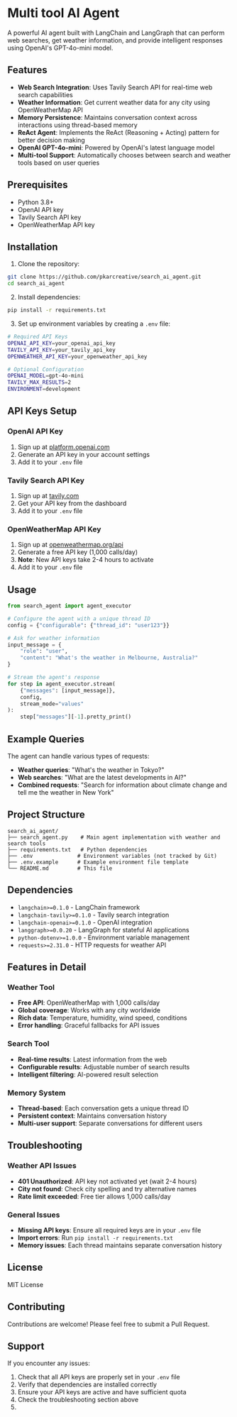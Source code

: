 # Multi tool AI Agent

A powerful AI agent built with LangChain and LangGraph that can perform web searches, get weather information, and provide intelligent responses using OpenAI's GPT-4o-mini model.

## Features

- **Web Search Integration**: Uses Tavily Search API for real-time web search capabilities
- **Weather Information**: Get current weather data for any city using OpenWeatherMap API
- **Memory Persistence**: Maintains conversation context across interactions using thread-based memory
- **ReAct Agent**: Implements the ReAct (Reasoning + Acting) pattern for better decision making
- **OpenAI GPT-4o-mini**: Powered by OpenAI's latest language model
- **Multi-tool Support**: Automatically chooses between search and weather tools based on user queries

## Prerequisites

- Python 3.8+
- OpenAI API key
- Tavily Search API key
- OpenWeatherMap API key

## Installation

1. Clone the repository:
```bash
git clone https://github.com/pkarcreative/search_ai_agent.git
cd search_ai_agent
```

2. Install dependencies:
```bash
pip install -r requirements.txt
```

3. Set up environment variables by creating a `.env` file:
```bash
# Required API Keys
OPENAI_API_KEY=your_openai_api_key
TAVILY_API_KEY=your_tavily_api_key
OPENWEATHER_API_KEY=your_openweather_api_key

# Optional Configuration
OPENAI_MODEL=gpt-4o-mini
TAVILY_MAX_RESULTS=2
ENVIRONMENT=development
```

## API Keys Setup

### OpenAI API Key
1. Sign up at [platform.openai.com](https://platform.openai.com)
2. Generate an API key in your account settings
3. Add it to your `.env` file

### Tavily Search API Key
1. Sign up at [tavily.com](https://tavily.com)
2. Get your API key from the dashboard
3. Add it to your `.env` file

### OpenWeatherMap API Key
1. Sign up at [openweathermap.org/api](https://openweathermap.org/api)
2. Generate a free API key (1,000 calls/day)
3. **Note**: New API keys take 2-4 hours to activate
4. Add it to your `.env` file

## Usage

```python
from search_agent import agent_executor

# Configure the agent with a unique thread ID
config = {"configurable": {"thread_id": "user123"}}

# Ask for weather information
input_message = {
    "role": "user",
    "content": "What's the weather in Melbourne, Australia?"
}

# Stream the agent's response
for step in agent_executor.stream(
    {"messages": [input_message]}, 
    config, 
    stream_mode="values"
):
    step["messages"][-1].pretty_print()
```

## Example Queries

The agent can handle various types of requests:

- **Weather queries**: "What's the weather in Tokyo?"
- **Web searches**: "What are the latest developments in AI?"
- **Combined requests**: "Search for information about climate change and tell me the weather in New York"

## Project Structure

```
search_ai_agent/
├── search_agent.py    # Main agent implementation with weather and search tools
├── requirements.txt   # Python dependencies
├── .env              # Environment variables (not tracked by Git)
├── .env.example      # Example environment file template
└── README.md         # This file
```

## Dependencies

- `langchain>=0.1.0` - LangChain framework
- `langchain-tavily>=0.1.0` - Tavily search integration
- `langchain-openai>=0.1.0` - OpenAI integration
- `langgraph>=0.0.20` - LangGraph for stateful AI applications
- `python-dotenv>=1.0.0` - Environment variable management
- `requests>=2.31.0` - HTTP requests for weather API

## Features in Detail

### Weather Tool
- **Free API**: OpenWeatherMap with 1,000 calls/day
- **Global coverage**: Works with any city worldwide
- **Rich data**: Temperature, humidity, wind speed, conditions
- **Error handling**: Graceful fallbacks for API issues

### Search Tool
- **Real-time results**: Latest information from the web
- **Configurable results**: Adjustable number of search results
- **Intelligent filtering**: AI-powered result selection

### Memory System
- **Thread-based**: Each conversation gets a unique thread ID
- **Persistent context**: Maintains conversation history
- **Multi-user support**: Separate conversations for different users

## Troubleshooting

### Weather API Issues
- **401 Unauthorized**: API key not activated yet (wait 2-4 hours)
- **City not found**: Check city spelling and try alternative names
- **Rate limit exceeded**: Free tier allows 1,000 calls/day

### General Issues
- **Missing API keys**: Ensure all required keys are in your `.env` file
- **Import errors**: Run `pip install -r requirements.txt`
- **Memory issues**: Each thread maintains separate conversation history

## License

MIT License

## Contributing

Contributions are welcome! Please feel free to submit a Pull Request.

## Support

If you encounter any issues:
1. Check that all API keys are properly set in your `.env` file
2. Verify that dependencies are installed correctly
3. Ensure your API keys are active and have sufficient quota
4. Check the troubleshooting section above
5. 
